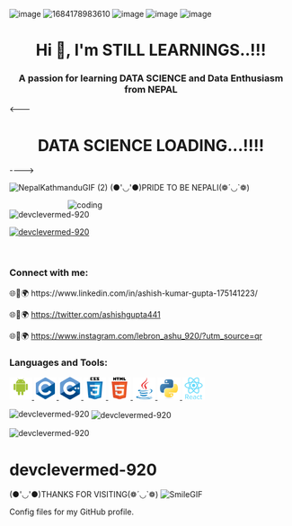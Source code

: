 ![image](https://github.com/devclevermed-920/devclevermed-920/blob/main/Github%20Banner.png)
![1684178983610](https://github.com/devclevermed-920/ASHISH-KUMAR-GUPTA-920/assets/110489988/3eeedcfa-7a9b-4dc8-b375-8bdc8133187c)
![image](https://github.com/devclevermed-920/ASHISH-KUMAR-GUPTA-920/assets/110489988/70132d21-a4d6-4476-8742-a51283c0e08f)
![image](https://github.com/devclevermed-920/ASHISH-KUMAR-GUPTA-920/assets/110489988/adb577b3-d678-41ef-aa52-e6da633336b0)
![image](https://github.com/devclevermed-920/ASHISH-KUMAR-GUPTA-920/assets/110489988/f4f7637a-296f-422a-9382-35ed91ff09e1)


<h1 align="center">Hi 👋, I'm STILL LEARNINGS..!!!</h1>
<h3 align="center">A passion for learning DATA SCIENCE and Data Enthusiasm from NEPAL</h3>

<--- <h1 align="center">DATA SCIENCE LOADING...!!!!</h1> ---->

![NepalKathmanduGIF (2)](https://github.com/devclevermed-920/ASHISH-KUMAR-GUPTA-920/assets/110489988/7c0f52fc-74ea-4266-ae65-827e1bb79bde)  (●'◡'●)PRIDE TO BE NEPALI(❁´◡`❁) 



<img align="right" alt="coding" width="400" src="https://i.pinimg.com/originals/54/e3/7d/54e37d8074ebcde1d96c77d7b2a7f310.gif">

<p align="left"> <img src="https://komarev.com/ghpvc/?username=devclevermed-920&label=Profile%20views&color=0e75b6&style=flat" alt="devclevermed-920" /> </p>

<p align="left"> <a href="https://github.com/ryo-ma/github-profile-trophy"><img src="https://github-profile-trophy.vercel.app/?username=devclevermed-920" alt="devclevermed-920" /></a> </p>

<p align="left"> <a href="https://twitter.com/" target="blank"><img src="https://img.shields.io/twitter/follow/?logo=twitter&style=for-the-badge" alt="" /></a> </p>

<h3 align="left">Connect with me:</h3>
🌐👀🌍 https://www.linkedin.com/in/ashish-kumar-gupta-175141223/

🌐👀🌍 https://twitter.com/ashishgupta441

🌐👀🌍 https://www.instagram.com/lebron_ashu_920/?utm_source=qr

<p align="left">
</p>

<h3 align="left">Languages and Tools:</h3>
<p align="left"> <a href="https://developer.android.com" target="_blank" rel="noreferrer"> <img src="https://raw.githubusercontent.com/devicons/devicon/master/icons/android/android-original-wordmark.svg" alt="android" width="40" height="40"/> </a> <a href="https://www.cprogramming.com/" target="_blank" rel="noreferrer"> <img src="https://raw.githubusercontent.com/devicons/devicon/master/icons/c/c-original.svg" alt="c" width="40" height="40"/> </a> <a href="https://www.w3schools.com/cpp/" target="_blank" rel="noreferrer"> <img src="https://raw.githubusercontent.com/devicons/devicon/master/icons/cplusplus/cplusplus-original.svg" alt="cplusplus" width="40" height="40"/> </a> <a href="https://www.w3schools.com/css/" target="_blank" rel="noreferrer"> <img src="https://raw.githubusercontent.com/devicons/devicon/master/icons/css3/css3-original-wordmark.svg" alt="css3" width="40" height="40"/> </a> <a href="https://www.w3.org/html/" target="_blank" rel="noreferrer"> <img src="https://raw.githubusercontent.com/devicons/devicon/master/icons/html5/html5-original-wordmark.svg" alt="html5" width="40" height="40"/> </a> <a href="https://www.java.com" target="_blank" rel="noreferrer"> <img src="https://raw.githubusercontent.com/devicons/devicon/master/icons/java/java-original.svg" alt="java" width="40" height="40"/> </a> <a href="https://www.python.org" target="_blank" rel="noreferrer"> <img src="https://raw.githubusercontent.com/devicons/devicon/master/icons/python/python-original.svg" alt="python" width="40" height="40"/> </a> <a href="https://reactjs.org/" target="_blank" rel="noreferrer"> <img src="https://raw.githubusercontent.com/devicons/devicon/master/icons/react/react-original-wordmark.svg" alt="react" width="40" height="40"/> </a> </p>

<p><img align="left" src="https://github-readme-stats.vercel.app/api/top-langs?username=devclevermed-920&show_icons=true&locale=en&layout=compact" alt="devclevermed-920" /></p>

<p>&nbsp;<img align="center" src="https://github-readme-stats.vercel.app/api?username=devclevermed-920&show_icons=true&locale=en" alt="devclevermed-920" /></p>

<p><img align="center" src="https://github-readme-streak-stats.herokuapp.com/?user=devclevermed-920&" alt="devclevermed-920" /></p>


# devclevermed-920

 (●'◡'●)THANKS FOR VISITING(❁´◡`❁) ![SmileGIF](https://github.com/devclevermed-920/ASHISH-KUMAR-GUPTA-920/assets/110489988/f1a5b6fc-6d71-45f3-a59a-8d9dbe4173c1)


Config files for my GitHub profile.

